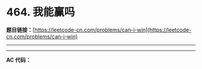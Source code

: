 # 464. 我能赢吗

**题目链接：**[https://leetcode-cn.com/problems/can-i-win](https://leetcode-cn.com/problems/can-i-win)

---

<Cards card="leetcode_464_can-i-win"></Cards>

---

**AC 代码：**

```java

```